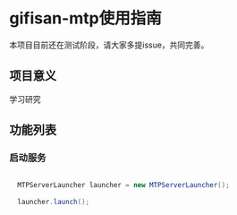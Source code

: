 
# gifisan-mtp使用指南

本项目目前还在测试阶段，请大家多提issue，共同完善。

## 项目意义

学习研究

## 功能列表

### 启动服务

``` java
   
  MTPServerLauncher launcher = new MTPServerLauncher();
		
  launcher.launch();
```
